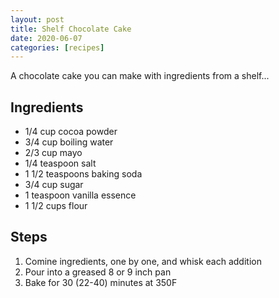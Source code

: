 ```yaml
---
layout: post
title: Shelf Chocolate Cake
date: 2020-06-07
categories: [recipes]
---
```


A chocolate cake you can make with ingredients from a shelf...

## Ingredients

* 1/4 cup cocoa powder
* 3/4 cup boiling water
* 2/3 cup mayo
* 1/4 teaspoon salt
* 1 1/2 teaspoons baking soda
* 3/4 cup sugar
* 1 teaspoon vanilla essence
* 1 1/2 cups flour

## Steps

1. Comine ingredients, one by one, and whisk each addition
1. Pour into a greased 8 or 9 inch pan
1. Bake for 30 (22-40) minutes at 350F
